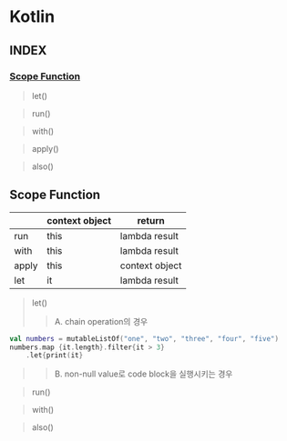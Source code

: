 # Kotlin
## INDEX
### [Scope Function](#scope-function)
> let()

> run()

> with()

> apply()

> also()


## Scope Function
||context object|return|
|---|---|---|
|run|this|lambda result|
|with|this|lambda result|
|apply|this|context object|
|let|it|lambda result|
> let()
>> A. chain operation의 경우
```kotlin
val numbers = mutableListOf("one", "two", "three", "four", "five")
numbers.map {it.length}.filter{it > 3}
    .let{print(it}
```


>> B. non-null value로 code block을 실행시키는 경우

> run()

> with()

> also()
